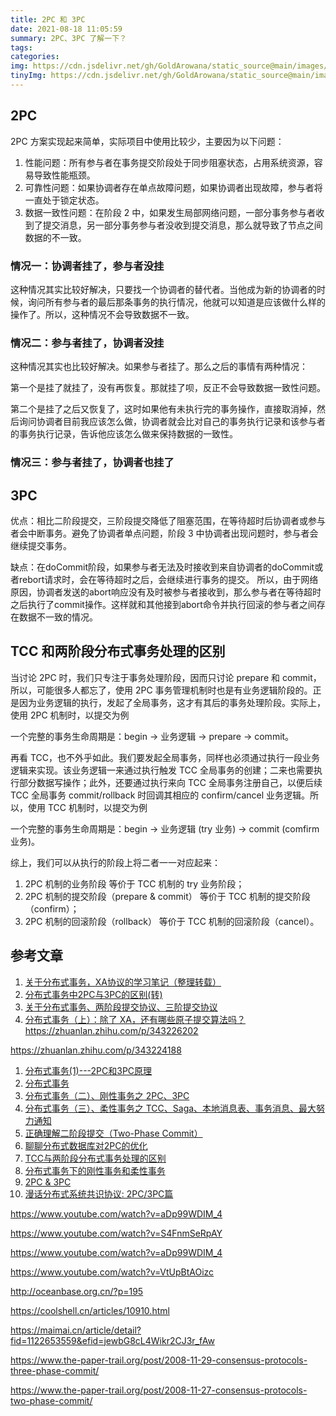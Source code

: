 ```yaml
---
title: 2PC 和 3PC
date: 2021-08-18 11:05:59
summary: 2PC、3PC 了解一下？
tags:
categories:
img: https://cdn.jsdelivr.net/gh/GoldArowana/static_source@main/images/cover/co182-m.jpg
tinyImg: https://cdn.jsdelivr.net/gh/GoldArowana/static_source@main/images/tiny/cover/co182.jpg
---
```


## 2PC
2PC 方案实现起来简单，实际项目中使用比较少，主要因为以下问题：

1. 性能问题：所有参与者在事务提交阶段处于同步阻塞状态，占用系统资源，容易导致性能瓶颈。
2. 可靠性问题：如果协调者存在单点故障问题，如果协调者出现故障，参与者将一直处于锁定状态。
3. 数据一致性问题：在阶段 2 中，如果发生局部网络问题，一部分事务参与者收到了提交消息，另一部分事务参与者没收到提交消息，那么就导致了节点之间数据的不一致。

### 情况一：协调者挂了，参与者没挂
这种情况其实比较好解决，只要找一个协调者的替代者。当他成为新的协调者的时候，询问所有参与者的最后那条事务的执行情况，他就可以知道是应该做什么样的操作了。所以，这种情况不会导致数据不一致。

### 情况二：参与者挂了，协调者没挂

这种情况其实也比较好解决。如果参与者挂了。那么之后的事情有两种情况：

第一个是挂了就挂了，没有再恢复。那就挂了呗，反正不会导致数据一致性问题。

第二个是挂了之后又恢复了，这时如果他有未执行完的事务操作，直接取消掉，然后询问协调者目前我应该怎么做，协调者就会比对自己的事务执行记录和该参与者的事务执行记录，告诉他应该怎么做来保持数据的一致性。

### 情况三：参与者挂了，协调者也挂了

## 3PC
优点：相比二阶段提交，三阶段提交降低了阻塞范围，在等待超时后协调者或参与者会中断事务。避免了协调者单点问题，阶段 3 中协调者出现问题时，参与者会继续提交事务。

缺点：在doCommit阶段，如果参与者无法及时接收到来自协调者的doCommit或者rebort请求时，会在等待超时之后，会继续进行事务的提交。 所以，由于网络原因，协调者发送的abort响应没有及时被参与者接收到，那么参与者在等待超时之后执行了commit操作。这样就和其他接到abort命令并执行回滚的参与者之间存在数据不一致的情况。


## TCC 和两阶段分布式事务处理的区别
当讨论 2PC 时，我们只专注于事务处理阶段，因而只讨论 prepare 和 commit，所以，可能很多人都忘了，使用 2PC 事务管理机制时也是有业务逻辑阶段的。正是因为业务逻辑的执行，发起了全局事务，这才有其后的事务处理阶段。实际上，使用 2PC 机制时，以提交为例

一个完整的事务生命周期是：begin -> 业务逻辑 -> prepare -> commit。


再看 TCC，也不外乎如此。我们要发起全局事务，同样也必须通过执行一段业务逻辑来实现。该业务逻辑一来通过执行触发 TCC 全局事务的创建；二来也需要执行部分数据写操作；此外，还要通过执行来向 TCC 全局事务注册自己，以便后续 TCC 全局事务 commit/rollback 时回调其相应的 confirm/cancel 业务逻辑。所以，使用 TCC 机制时，以提交为例

一个完整的事务生命周期是：begin -> 业务逻辑 (try 业务) -> commit (comfirm 业务)。

综上，我们可以从执行的阶段上将二者一一对应起来：
1. 2PC 机制的业务阶段 等价于 TCC 机制的 try 业务阶段；
2. 2PC 机制的提交阶段（prepare & commit） 等价于 TCC 机制的提交阶段（confirm）；
3. 2PC 机制的回滚阶段（rollback） 等价于 TCC 机制的回滚阶段（cancel）。

## 参考文章
1. [关于分布式事务，XA协议的学习笔记（整理转载）](https://www.cnblogs.com/monkeyblog/p/10449363.html)
2. [分布式事务中2PC与3PC的区别(转)](https://zhuanlan.zhihu.com/p/38177650)
3. [关于分布式事务、两阶段提交协议、三阶提交协议](http://www.hollischuang.com/archives/681#rd?sukey=3997c0719f1515205acb269da14295ad50b0186483fbd0a402a566f45b33525978b375ccc44dba3e85c4d645a320ba47)
4. [分布式事务（上）：除了 XA，还有哪些原子提交算法吗？](http://learn.lianglianglee.com/%E4%B8%93%E6%A0%8F/24%E8%AE%B2%E5%90%83%E9%80%8F%E5%88%86%E5%B8%83%E5%BC%8F%E6%95%B0%E6%8D%AE%E5%BA%93-%E5%AE%8C/18%20%20%E5%88%86%E5%B8%83%E5%BC%8F%E4%BA%8B%E5%8A%A1%EF%BC%88%E4%B8%8A%EF%BC%89%EF%BC%9A%E9%99%A4%E4%BA%86%20XA%EF%BC%8C%E8%BF%98%E6%9C%89%E5%93%AA%E4%BA%9B%E5%8E%9F%E5%AD%90%E6%8F%90%E4%BA%A4%E7%AE%97%E6%B3%95%E5%90%97%EF%BC%9F.md)
https://zhuanlan.zhihu.com/p/343226202

https://zhuanlan.zhihu.com/p/343224188

1. [分布式事务(1)---2PC和3PC原理](https://www.cnblogs.com/qdhxhz/p/11167025.html)
2. [分布式事务](https://github.com/doocs/advanced-java/blob/main/docs/distributed-system/distributed-transaction.md)
3. [分布式事务（二）、刚性事务之 2PC、3PC](https://www.modb.pro/db/69275) 
4. [分布式事务（三）、柔性事务之 TCC、Saga、本地消息表、事务消息、最大努力通知](https://www.modb.pro/db/69276)
5. [正确理解二阶段提交（Two-Phase Commit）](https://blog.csdn.net/lengxiao1993/article/details/88290514)
6. [聊聊分布式数据库对2PC的优化](https://database.51cto.com/art/202101/640577.htm)
7. [TCC与两阶段分布式事务处理的区别](https://juejin.cn/post/6844903951477768205)
8. [分布式事务下的刚性事务和柔性事务](https://baijiahao.baidu.com/s?id=1668643758581970944&wfr=spider&for=pc)
9. [2PC & 3PC](https://zhenghe.gitbook.io/open-courses/mit-6.824/2pc-and-3pc)
1. [漫话分布式系统共识协议: 2PC/3PC篇](https://zhuanlan.zhihu.com/p/35298019)

https://www.youtube.com/watch?v=aDp99WDIM_4

https://www.youtube.com/watch?v=S4FnmSeRpAY

https://www.youtube.com/watch?v=aDp99WDIM_4

https://www.youtube.com/watch?v=VtUpBtAOizc

http://oceanbase.org.cn/?p=195

https://coolshell.cn/articles/10910.html

https://maimai.cn/article/detail?fid=1122653559&efid=jewbG8cL4Wikr2CJ3r_fAw

https://www.the-paper-trail.org/post/2008-11-29-consensus-protocols-three-phase-commit/

https://www.the-paper-trail.org/post/2008-11-27-consensus-protocols-two-phase-commit/